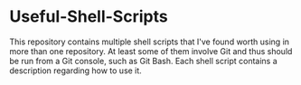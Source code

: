 # Useful-Shell-Scripts
This repository contains multiple shell scripts that I've found worth using in more than one repository. At least some of them involve Git and thus should be run from a Git console, such as Git Bash. Each shell script contains a description regarding how to use it.
